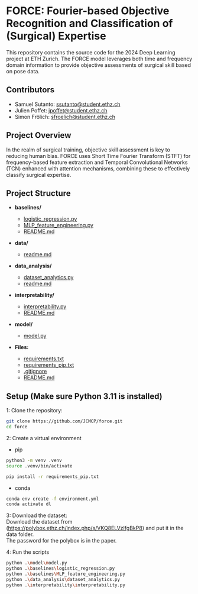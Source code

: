 # FORCE: Fourier-based Objective Recognition and Classification of (Surgical) Expertise

This repository contains the source code for the 2024 Deep Learning project at ETH Zurich. The FORCE model leverages both time and frequency domain information to provide objective assessments of surgical skill based on pose data.

## Contributors
- Samuel Sutanto: ssutanto@student.ethz.ch
- Julien Poffet: jpoffet@student.ethz.ch
- Simon Frölich: sfroelich@student.ethz.ch

## Project Overview
In the realm of surgical training, objective skill assessment is key to reducing human bias. FORCE uses Short Time Fourier Transform (STFT) for frequency-based feature extraction and Temporal Convolutional Networks (TCN) enhanced with attention mechanisms, combining these to effectively classify surgical expertise.


## Project Structure

- **baselines/**
  - [logistic_regression.py](baselines/logistic_regression.py)
  - [MLP_feature_engineering.py](baselines/MLP_feature_engineering.py)
  - [README.md](baselines/README.md)

- **data/**
  - [readme.md](data/readme.md)

- **data_analysis/**
  - [dataset_analytics.py](data_analysis/dataset_analytics.py)
  - [readme.md](data_analysis/readme.md)

- **interpretability/**
  - [interpretability.py](interpretability/interpretability.py)
  - [README.md](interpretability/README.md)

- **model/**
  - [model.py](model/model.py)

- **Files:**
  - [requirements.txt](requirements.txt)
  - [requirements_pip.txt](requirements_pip.txt)
  - [.gitignore](.gitignore)
  - [README.md](README.md)

## Setup (Make sure Python 3.11 is installed)

 1: Clone the repository:
   ```sh
   git clone https://github.com/JCMCP/force.git
   cd force
  ```

2: Create a virtual environment
-  pip
```sh
python3 -m venv .venv
source .venv/bin/activate
```
```sh
pip install -r requirements_pip.txt
```
-  conda
```sh
conda env create -f environment.yml
conda activate dl
```

3: Download the dataset:\
   Download the dataset from (https://polybox.ethz.ch/index.php/s/VKQ8ELVzIfgBkP8) and put it in the data folder.\
   The password for the polybox is in the paper.

4: Run the scripts
```sh
python .\model\model.py
python .\baselines\logistic_regression.py
python .\baselines\MLP_feature_engineering.py
python .\data_analysis\dataset_analytics.py
python .\interpretability\interpretability.py

```


